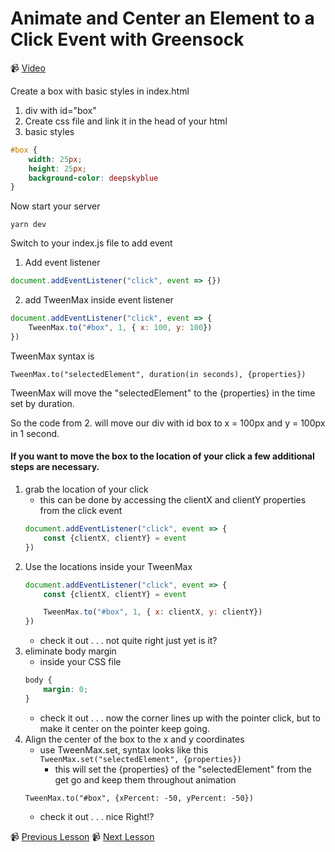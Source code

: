 # Animate and Center an Element to a Click Event with Greensock

📹 [Video](https://egghead.io/lessons/greensock-animate-and-center-an-element-to-a-click-event-with-greensock)

Create a box with basic styles in index.html

1. div with id="box"
2. Create css file and link it in the head of your html
3. basic styles
```css
#box {
    width: 25px;
    height: 25px;
    background-color: deepskyblue
}
```

Now start your server
```
yarn dev
```

Switch to your index.js file to add event

1. Add event listener
```js
document.addEventListener("click", event => {}) 
```

2. add TweenMax inside event listener
```js
document.addEventListener("click", event => {
    TweenMax.to("#box", 1, { x: 100, y: 100})
})
```
TweenMax syntax is
```
TweenMax.to("selectedElement", duration(in seconds), {properties})
```

TweenMax will move the "selectedElement" to the {properties} in the time set by duration.

So the code from 2. will move our div with id box to x = 100px and y = 100px in 1 second.



#### If you want to move the box to the location of your click a few additional steps are necessary.

1. grab the location of your click
    - this can be done by accessing the clientX and clientY properties from the click event
    ```js
    document.addEventListener("click", event => {
        const {clientX, clientY} = event
    })
    ```
2. Use the locations inside your TweenMax
    ```js
    document.addEventListener("click", event => {
        const {clientX, clientY} = event

        TweenMax.to("#box", 1, { x: clientX, y: clientY})
    })
    ```
    - check it out . . . not quite right just yet is it? 
3. eliminate body margin
    - inside your CSS file
    ```css
    body {
        margin: 0;
    }
    ```
    - check it out . . . now the corner lines up with the pointer click, but to make it center on the pointer keep going.
4. Align the center of the box to the x and y coordinates
    - use TweenMax.set, syntax looks like this
        `TweenMax.set("selectedElement", {properties})`
        - this will set the {properties} of the "selectedElement" from the get go and keep them throughout animation
    ```
    TweenMax.to("#box", {xPercent: -50, yPercent: -50})
    ```
    - check it out . . . nice Right!?

📹 [Previous Lesson](https://egghead.io/lessons/greensock-setup-greensock-as-a-module-with-parcel) 📹 [Next Lesson](https://egghead.io/lessons/greensock-rotate-an-element-based-on-previous-values-with-greensock)